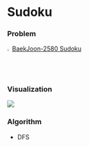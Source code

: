 # Sudoku

### Problem
<img src="https://d2gd6pc034wcta.cloudfront.net/tier/12.svg" width="1.5%"> [BaekJoon-2580 Sudoku](https://www.acmicpc.net/problem/2580)

### Visualization
<img src="https://user-images.githubusercontent.com/62281102/210170048-3650c6bd-1de3-4135-b2cd-6c9c3b1eb771.gif">

### Algorithm
- DFS
